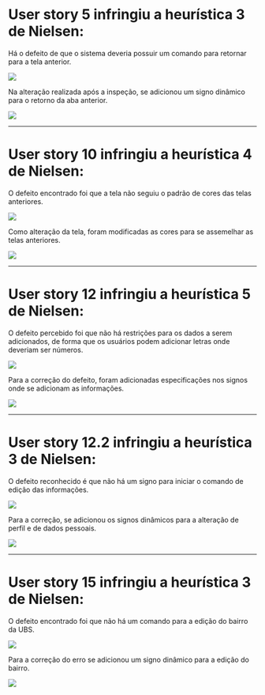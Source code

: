 # User story 5 infringiu a heurística 3 de Nielsen:

Há o defeito de que o sistema deveria possuir um comando para retornar para a tela anterior.

![](images/historia5/tela_h5.png)

Na alteração realizada após a inspeção, se adicionou um signo dinâmico para o retorno da aba anterior.

![](images/historia5/new_telaH5.png)

---

# User story 10 infringiu a heurística 4 de Nielsen:

O defeito encontrado foi que a tela não seguiu o padrão de cores das telas anteriores.

![](images/historia10/tela_h10.png)

Como alteração da tela, foram modificadas as cores para se assemelhar as telas anteriores.

![](images/historia10/new_telaH10.png)

---

# User story 12 infringiu a heurística 5 de Nielsen:

O defeito percebido foi que não há restrições para os dados a serem adicionados, de forma que os usuários podem adicionar letras onde deveriam ser números.

![](images/historia12.1/tela_h12a.png)

Para a correção do defeito, foram adicionadas especificações nos signos onde se adicionam as informações.

![](images/historia12.1/new_telaH12a.png)

---

# User story 12.2 infringiu a heurística 3 de Nielsen:

O defeito reconhecido é que não há um signo para iniciar o comando de edição das informações.

![](images/historia12.2/tela_h12b.png)

Para a correção, se adicionou os signos dinâmicos para a alteração de perfil e de dados pessoais.

![](images/historia12.1/new_telaH12b.png)


---

# User story 15 infringiu a heurística 3 de Nielsen:

O defeito encontrado foi que não há um comando para a edição do bairro da UBS.

![](images/historia15/tela_h15.png)

Para a correção do erro se adicionou um signo dinâmico para a edição do bairro.

![](images/historia15/new_telaH15.png)

